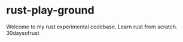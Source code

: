 # rust-play-ground
Welcome to my rust experimental codebase.
Learn rust from scratch. 
30daysofrust
